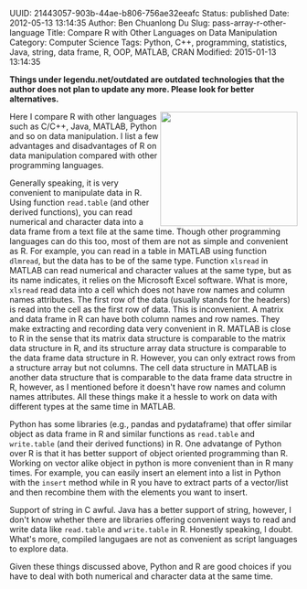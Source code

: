 UUID: 21443057-903b-44ae-b806-756ae32eeafc
Status: published
Date: 2012-05-13 13:14:35
Author: Ben Chuanlong Du
Slug: pass-array-r-other-language
Title: Compare R with Other Languages on Data Manipulation
Category: Computer Science
Tags: Python, C++, programming, statistics, Java, string, data frame, R, OOP, MATLAB, CRAN
Modified: 2015-01-13 13:14:35

**Things under legendu.net/outdated are outdated technologies that the author does not plan to update any more. Please look for better alternatives.**


<img src="http://dclong.github.io/media/r/r.png" height="200" width="240" align="right"/>
Here I compare R with other languages such as C/C++, Java, MATLAB, Python and so
on data manipulation. I list a few advantages and disadvantages of R on data
manipulation compared with other programming languages. 

Generally speaking, it is very convenient to manipulate data in R. Using function
`read.table` (and other derived functions), you can read numerical and
character data into a data frame from a text file at the same time. Though other
programming languages can do this too, most of them are not as simple and convenient
as R. For example, you can read in a table in MATLAB using function `dlmread`,
but the data has to be of the same type. Function `xlsread` in MATLAB can read
numerical and character values at the same type, but as its name indicates, it
relies on the Microsoft Excel software. What is more, `xlsread` read data into a
cell which does not have row names and column names attributes. The first row of
the data (usually stands for the headers) is read into the cell as the first row
of data. This is inconvenient. 
A matrix and data frame in R can have both column names and row names.
They make extracting and recording data very convenient in R.
MATLAB is close to R in the sense that its matrix data structure is comparable
to the matrix data structure in R, and its structure array data structure is
comparable to the data frame data structure in R. However, you can only extract
rows from a structure array but not columns. The cell data structure in MATLAB
is another data structure that is comparable to the data frame data structre in
R, however, as I mentioned before it doesn't have row names and column names
attributes. All these things make it a hessle to work on data with different
types at the same time in MATLAB. 

Python has some libraries (e.g., pandas and pydataframe) that offer similar
object as data frame in R and similar functions as `read.table` and
`write.table` (and their derived functions) in R. One advatange of Python over R
is that it has better support of object oriented programming than R. Working on
vector alike object in python is more convenient than in R many times. For example, you can
easily insert an element into a list in Python with the `insert` method while in
R you have to extract parts of a vector/list and then recombine them with the
elements you want to insert. 

Support of string in C awful. Java has a better support of string, however, I
don't know whether there are libraries offering convenient ways to read and write data like 
`read.table` and `write.table` in R. Honestly speaking, I doubt. What's more,
compiled langugaes are not as convenient as script languages to explore data.

Given these things discussed above, Python and R
are good choices if you have to deal with both numerical and character data at the same time.

